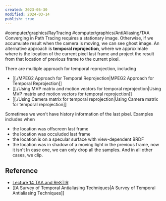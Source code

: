 ```yaml
---
created: 2023-05-30
modified: 2024-03-14
publish: true
---
```


#computer/graphics/RayTracing #computer/graphics/AntiAliasing/TAA 
Converging in Path Tracing requires a stationary image. Otherwise, if we accumulate result when the camera is moving, we can see ghost image. An alternative approach is **temporal reprojection**, where we approximate where is the location of the current pixel last frame and project the result from that location of previous frame to the current pixel.

There are multiple approach for temporal reprojection, including
- [[./MPEG2 Approach for Temporal Reprojection|MPEG2 Approach for Temporal Reprojection]]
- [[./Using MVP matrix and motion vectors for temporal reprojection|Using MVP matrix and motion vectors for temporal reprojection]]
- [[./Using Camera matrix for temporal reprojection|Using Camera matrix for temporal reprojection]]

Sometimes we won't have history information of the last pixel. Examples includes when
- the location was offscreen last frame 
- the location was occuluded last frame
- the location is on a specular surface with view-dependent BRDF
- the location was in shadow of a moving light in the previous frame, now it isn't
In case one, we can only drop all the samples. And in all other cases, we clip.

## Reference
- [Lecture 14 TAA and ReSTIR](Lecture%2014%20TAA%20and%20ReSTIR.md)
- [[A Survey of Temporal Antialiasing Techniques|A Survey of Temporal Antialiasing Techniques]]